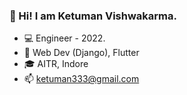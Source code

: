### 💎 Hi! I am Ketuman Vishwakarma. 

- 💻 Engineer - 2022. 
- 💙 Web Dev (Django), Flutter
- 🎓 AITR, Indore
- 📫 ketuman333@gmail.com
